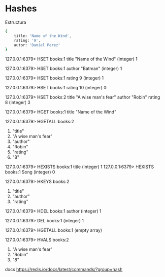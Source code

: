 <!-- Autor: Daniel Benjamin Perez Morales -->
<!-- GitHub: https://github.com/DanielPerezMoralesDev13 -->
<!-- Correo electrónico: danielperezdev@proton.me -->

# Hashes

Estructura

```bash
{
    title: 'Name of the Wind',
    rating: '9',
    autor: 'Daniel Perez'
}
```

127.0.0.1:6379> HSET books:1 title "Name of the Wind"
(integer) 1

127.0.0.1:6379> HSET books:1 author "Batman"
(integer) 1

127.0.0.1:6379> HSET books:1 rating 9
(integer) 1

127.0.0.1:6379> HSET books:1 rating 10
(integer) 0

127.0.0.1:6379> HSET books:2 title "A wise man's fear" author "Robin" rating 8
(integer) 3

127.0.0.1:6379> HGET books:1 title
"Name of the Wind"

127.0.0.1:6379> HGETALL books:2

1) "title"
2) "A wise man's fear"
3) "author"
4) "Robin"
5) "rating"
6) "8"

127.0.0.1:6379> HEXISTS books:1 title
(integer) 1
127.0.0.1:6379> HEXISTS books:1 Song
(integer) 0

127.0.0.1:6379> HKEYS books:2

1) "title"
2) "author"
3) "rating"

127.0.0.1:6379> HDEL books:1 author
(integer) 1

127.0.0.1:6379> DEL books:1
(integer) 1

127.0.0.1:6379> HGETALL books:1
(empty array)

127.0.0.1:6379> HVALS books:2

1) "A wise man's fear"
2) "Robin"
3) "8"

docs <https://redis.io/docs/latest/commands/?group=hash>
